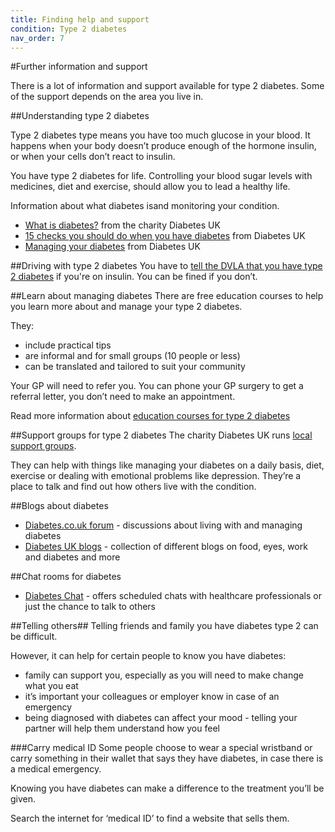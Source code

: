 ```yaml
---
title: Finding help and support
condition: Type 2 diabetes
nav_order: 7
---
```


#Further information and support

There is a lot of information and support available for type 2 diabetes. Some of the support depends on the area you live in.

##Understanding type 2 diabetes

Type 2 diabetes type means you have too much glucose in your blood. It happens when your body doesn’t produce enough of the hormone insulin, or when your cells don’t react to insulin.  

You have type 2 diabetes for life.  Controlling your blood sugar levels with medicines, diet and exercise, should allow you to lead a healthy life. 

Information about what diabetes isand monitoring your condition.

- [What is diabetes?](https://www.diabetes.org.uk/Guide-to-diabetes/What-is-diabetes/) from the charity Diabetes UK
- [15 checks you should do when you have diabetes](https://www.diabetes.org.uk/Guide-to-diabetes/Monitoring/15-healthcare-essentials/) from Diabetes UK
- [Managing your diabetes](https://www.diabetes.org.uk/Guide-to-diabetes/Managing-your-diabetes/) from Diabetes UK

##Driving with type 2 diabetes
You have to [tell the DVLA that you have type 2 diabetes](https://www.gov.uk/diabetes-driving) if you're on insulin.  You can be fined if you don’t.

##Learn about managing diabetes
There are free education courses to help you learn more about and manage your type 2 diabetes. 

They:

- include practical tips
- are informal and for small groups (10 people or less)
- can be translated and tailored to suit your community

Your GP will need to refer you. You can phone your GP surgery to get a referral letter, you don’t need to make an appointment.

Read more information about [education courses for type 2 diabetes](http://www.desmond-project.org.uk/newlydiagnosedandfoundationmodules-278.html)

##Support groups for type 2 diabetes
The charity Diabetes UK runs [local support groups](https://www.diabetes.org.uk/How_we_help/Local_support_groups/).

They can help with things like managing your diabetes on a daily basis, diet, exercise or dealing with emotional problems like depression. They’re a place to talk and find out how others live with the condition.

##Blogs about diabetes

- [Diabetes.co.uk forum](http://www.diabetes.co.uk/forum/) - discussions about living with and managing diabetes
- [Diabetes UK blogs](http://blogs.diabetes.org.uk/) - collection of different blogs on food, eyes, work and diabetes and more

##Chat rooms for diabetes

- [Diabetes Chat](http://www.diabetes.co.uk/diabetes-chat/) - offers scheduled chats with healthcare professionals or just the chance to talk to others

##Telling others##
Telling friends and family you have diabetes type 2 can be difficult. 

However, it can help for certain people to know you have diabetes:
- family can support you, especially as you will need to make change what you eat
- it’s important your colleagues or employer know in case of an emergency
- being diagnosed with diabetes can affect your mood - telling your partner will help them understand how you feel

###Carry medical ID
Some people choose to wear a special wristband or carry something in their wallet that says they have diabetes, in case there is a medical emergency.

Knowing you have diabetes can make a difference to the treatment you’ll be given.

Search the internet for ‘medical ID’ to find a website that sells them.
